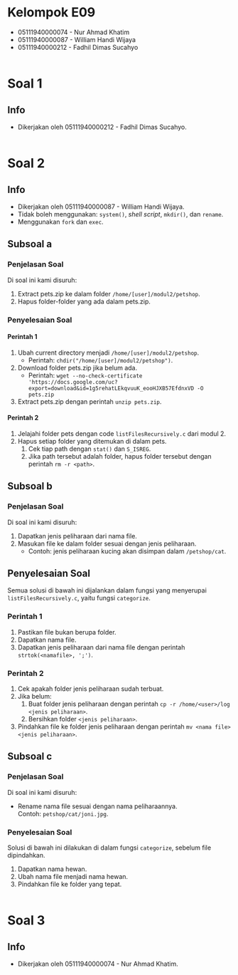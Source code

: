 # Kelompok E09
* 05111940000074 - Nur Ahmad Khatim
* 05111940000087 - William Handi Wijaya
* 05111940000212 - Fadhil Dimas Sucahyo
<br><br>

# Soal 1
## Info
* Dikerjakan oleh 05111940000212 - Fadhil Dimas Sucahyo.
<br><br>

# Soal 2
## Info
* Dikerjakan oleh 05111940000087 - William Handi Wijaya.
* Tidak boleh menggunakan: `system()`, *shell script*, `mkdir()`, dan `rename`.
* Menggunakan `fork` dan `exec`.
  

## Subsoal a
### Penjelasan Soal
Di soal ini kami disuruh:
1. Extract pets.zip ke dalam folder `/home/[user]/modul2/petshop`.
2. Hapus folder-folder yang ada dalam pets.zip.

### Penyelesaian Soal
#### Perintah 1
1. Ubah current directory menjadi `/home/[user]/modul2/petshop`.
   * Perintah: `chdir("/home/[user]/modul2/petshop")`.
2. Download folder pets.zip jika belum ada.
   * Perintah: `wget --no-check-certificate 'https://docs.google.com/uc?export=download&id=1g5rehatLEkqvuuK_eooHJXB57EfdnxVD -O pets.zip`
3. Extract pets.zip dengan perintah `unzip pets.zip`.

#### Perintah 2
1. Jelajahi folder pets dengan code `listFilesRecursively.c` dari modul 2.
2. Hapus setiap folder yang ditemukan di dalam pets.
   1. Cek tiap path dengan `stat()` dan `S_ISREG`.
   2. Jika path tersebut adalah folder, hapus folder tersebut dengan perintah `rm -r <path>`.


## Subsoal b
### Penjelasan Soal
Di soal ini kami disuruh:
1. Dapatkan jenis peliharaan dari nama file.
2. Masukan file ke dalam folder sesuai dengan jenis peliharaan.
   * Contoh: jenis peliharaan kucing akan disimpan dalam `/petshop/cat`.

## Penyelesaian Soal
Semua solusi di bawah ini dijalankan dalam fungsi yang menyerupai `listFilesRecursively.c`, yaitu fungsi `categorize`.

### Perintah 1
1. Pastikan file bukan berupa folder.
2. Dapatkan nama file.
3. Dapatkan jenis peliharaan dari nama file dengan perintah `strtok(<namafile>, ';')`.

### Perintah 2
1. Cek apakah folder jenis peliharaan sudah terbuat.
2. Jika belum:
   1. Buat folder jenis peliharaan dengan perintah `cp -r /home/<user>/log <jenis peliharaan>`.
   2. Bersihkan folder `<jenis peliharaan>`.
3. Pindahkan file ke folder jenis peliharaan dengan perintah `mv <nama file> <jenis peliharaan>`.


## Subsoal c
### Penjelasan Soal
Di soal ini kami disuruh:
* Rename nama file sesuai dengan nama peliharaannya.  
  Contoh: `petshop/cat/joni.jpg`.

### Penyelesaian Soal
Solusi di bawah ini dilakukan di dalam fungsi `categorize`, sebelum file dipindahkan.
1. Dapatkan nama hewan.
2. Ubah nama file menjadi nama hewan.
3. Pindahkan file ke folder yang tepat.
<br><br>

# Soal 3
## Info
* Dikerjakan oleh 05111940000074 - Nur Ahmad Khatim.
<br><br>